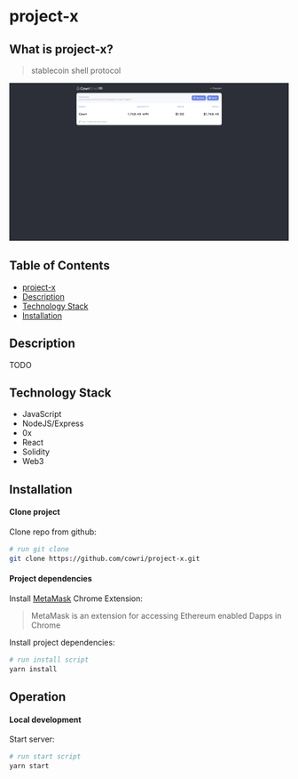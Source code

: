 # project-x
## What is project-x?
 > stablecoin shell protocol
 
 ![project-x Demo](./project-x.png "project-x Demo png")
 
## Table of Contents

* [project-x](#project-x)
* [Description](#description)
* [Technology Stack](#technology-stack)
* [Installation](#installation)

## Description 

TODO

## Technology Stack

 * JavaScript
 * NodeJS/Express
 * 0x
 * React
 * Solidity
 * Web3

## Installation

#### Clone project
Clone repo from github:
```sh
# run git clone
git clone https://github.com/cowri/project-x.git
```

#### Project dependencies

Install [MetaMask](https://chrome.google.com/webstore/detail/metamask/nkbihfbeogaeaoehlefnkodbefgpgknn "MetaMask Chrome Extension]") Chrome Extension:
> MetaMask is an extension for accessing Ethereum enabled Dapps in Chrome

Install project dependencies:
```sh
# run install script
yarn install
```

## Operation

#### Local development

Start server:
```sh
# run start script
yarn start
```
